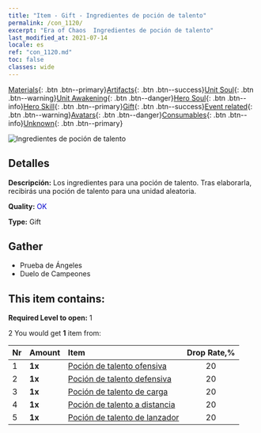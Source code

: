 ```yaml
---
title: "Item - Gift - Ingredientes de poción de talento"
permalink: /con_1120/
excerpt: "Era of Chaos  Ingredientes de poción de talento"
last_modified_at: 2021-07-14
locale: es
ref: "con_1120.md"
toc: false
classes: wide
---
```

 [Materials](/ItemsES/){: .btn .btn--primary}[Artifacts](/ItemsES/Artifacts/){: .btn .btn--success}[Unit Soul](/ItemsES/UnitSoul/){: .btn .btn--warning}[Unit Awakening](/ItemsES/UnitAwakening/){: .btn .btn--danger}[Hero Soul](/ItemsES/HeroSoul/){: .btn .btn--info}[Hero Skill](/ItemsES/HeroSkill/){: .btn .btn--primary}[Gift](/ItemsES/Gift/){: .btn .btn--success}[Event related](/ItemsES/Events/){: .btn .btn--warning}[Avatars](/ItemsES/Avatars/){: .btn .btn--danger}[Consumables](/ItemsES/Consumables/){: .btn .btn--info}[Unknown](/ItemsES/Unknown/){: .btn .btn--primary}

 ![Ingredientes de poción de talento](/images/t/i_3049.png)

## Detalles
 **Descripción:** Los ingredientes para una poción de talento. Tras elaborarla, recibirás una poción de talento para una unidad aleatoria.

 **Quality:** <span style="color: #0000CD">OK</span>

 **Type:** Gift

## Gather

*    Prueba de Ángeles 
*    Duelo de Campeones 

## This item contains:

 **Required Level to open:** 1

 2 You would get **1** item  from:

  | Nr | Amount |     Item    | Drop Rate,% |
  |:---|:-------|:------------|:---------:|
  | 1 |  **1x** | [Poción de talento ofensiva](/ItemsES/con_786/) | 20 | 
  | 2 |  **1x** | [Poción de talento defensiva](/ItemsES/con_787/) | 20 | 
  | 3 |  **1x** | [Poción de talento de carga](/ItemsES/con_788/) | 20 | 
  | 4 |  **1x** | [Poción de talento a distancia](/ItemsES/con_789/) | 20 | 
  | 5 |  **1x** | [Poción de talento de lanzador](/ItemsES/con_790/) | 20 | 
